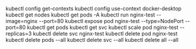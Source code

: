 kubectl config get-contexts
kubectl config use-context docker-desktop
kubectl get nodes
kubectl get pods -A
kubectl run nginx-test --image=nginx --port=80
kubectl expose pod nginx-test --type=NodePort --port=80
kubectl get pods
kubectl get svc
kubectl scale pod nginx-test --replicas=3
kubectl delete svc nginx-test
kubectl delete pod nginx-test
kubectl delete pods --all
kubectl delete svc --all
kubectl delete all --all